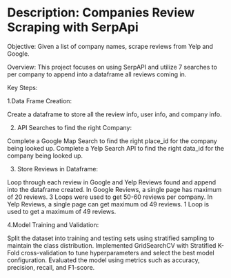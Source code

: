 # Description: Companies Review Scraping with SerpApi

Objective: Given a list of company names, scrape reviews from Yelp and Google. 

Overview: This project focuses on using SerpAPI and utilize 7 searches to per company to append into a dataframe all reviews coming in. 

Key Steps:

1.Data Frame Creation:

Create a dataframe to store all the review info, user info, and company info. 

2. API Searches to find the right Company:

  Complete a Google Map Search to find the right place_id for the company being looked up. 
  Complete a Yelp Search API to find the right data_id for the company being looked up.
  
3. Store Reviews in Dataframe:

  Loop through each review in Google and Yelp Reviews found and append into the dataframe created. 
  In Google Reviews, a single page has maximum of 20 reviews. 3 Loops were used to get 50-60 reviews per company. 
  In Yelp Reviews, a single page can get maximum od 49 reviews. 1 Loop is used to get a maximum of 49 reviews. 

4.Model Training and Validation:

Split the dataset into training and testing sets using stratified sampling to maintain the class distribution.
Implemented GridSearchCV with Stratified K-Fold cross-validation to tune hyperparameters and select the best model configuration.
Evaluated the model using metrics such as accuracy, precision, recall, and F1-score.
